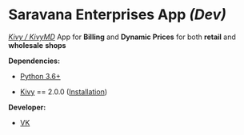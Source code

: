 # Saravana Enterprises App *(Dev)*
*<u>Kivy / KivyMD</u>* App for **Billing** and **Dynamic Prices** for both **retail** and **wholesale** **shops**

**Dependencies:**
 - [Python 3.6+](https://www.python.org/)
 
-   [Kivy](https://github.com/kivy/kivy)  == 2.0.0 ([Installation](https://kivy.org/doc/stable/gettingstarted/installation.html))

**Developer:**
- [VK](https://github.com/VICTORVICKIE)
